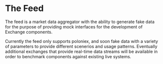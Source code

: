 # The Feed
The feed is a market data aggregator with the ability to generate fake data for the purpose of providing mock interfaces for the development of Exchange components. 

Currently the feed only supports poloniex, and soon fake data with a variety of parameters to provide different scenerios and usage patterns. Eventually additional exchanges that provide real-time data streams will be available in order to benchmark components against existing live systems.
